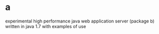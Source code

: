 # a
experimental high performance java web application server (package b) written in java 1.7 with examples of use